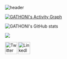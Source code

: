 ![header](https://user-images.githubusercontent.com/95654321/151125808-7e478f36-c1d1-49da-84f7-c71accf1dc62.png)

<a href="https://github.com/Finyasy/github-readme-activity-graph"><img alt="GATHONI's Activity Graph" src="https://activity-graph.herokuapp.com/graph?username=GATHONI-WANJIRA&bg_color=1F222E&color=F8D866&line=D9E650&point=FFFFFF&hide_border=true" /></a>

![GATHONI's GitHub stats](https://github-readme-stats.vercel.app/api?username=GATHONI-WANJIRA&theme=merko&show_icons=true)


<a href="https://git.io/streak-stats">
  <img align="center" src="https://github-readme-streak-stats.herokuapp.com/?user=GATHONI-WANJIRA&theme=highcontrast" />
</a>

<p align="left">
<a href="https://twitter.com/Gathoni_Wanjira" target="blank"><img align="left" src="https://img.icons8.com/color/48/000000/twitter--v2.png" alt="Twitter" height="40" width="40" /></a>
<a href="www.linkedin.com/in/gathoni-w-2bb8a71a9" target="blank"><img align="left" src="https://img.icons8.com/color/48/000000/linkedin.png" alt="LinkedIN" height="40" width="40" /></a>
